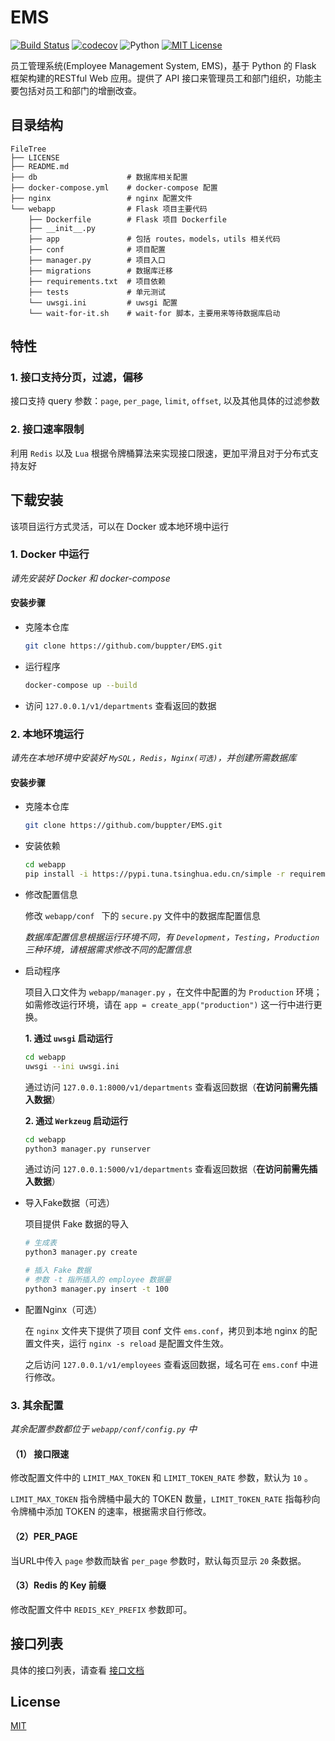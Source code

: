 # EMS
[![Build Status](https://www.travis-ci.org/buppter/EMS.svg?branch=master)](https://www.travis-ci.org/buppter/EMS)
[![codecov](https://codecov.io/gh/buppter/EMS/branch/master/graph/badge.svg)](https://codecov.io/gh/buppter/EMS)
![Python](https://img.shields.io/badge/Python-3.6-orange.svg)
[![MIT License][license-shield]][license-url]

员工管理系统(Employee Management System, EMS)，基于 Python 的 Flask 框架构建的RESTful Web 应用。提供了 API 接口来管理员工和部门组织，功能主要包括对员工和部门的增删改查。

## 目录结构

```
FileTree
├── LICENSE
├── README.md
├── db                    # 数据库相关配置
├── docker-compose.yml    # docker-compose 配置
├── nginx                 # nginx 配置文件
└── webapp                # Flask 项目主要代码
    ├── Dockerfile        # Flask 项目 Dockerfile 
    ├── __init__.py
    ├── app               # 包括 routes，models，utils 相关代码
    ├── conf              # 项目配置
    ├── manager.py        # 项目入口
    ├── migrations        # 数据库迁移
    ├── requirements.txt  # 项目依赖
    ├── tests             # 单元测试
    └── uwsgi.ini         # uwsgi 配置
    └── wait-for-it.sh    # wait-for 脚本，主要用来等待数据库启动

```

## 特性

### 1. 接口支持分页，过滤，偏移

接口支持 query 参数：`page`, `per_page`, `limit`, `offset`, 以及其他具体的过滤参数

### 2. 接口速率限制

利用 `Redis` 以及 `Lua` 根据令牌桶算法来实现接口限速，更加平滑且对于分布式支持友好

## 下载安装

该项目运行方式灵活，可以在 Docker 或本地环境中运行

### 1. Docker 中运行

*请先安装好 Docker 和 docker-compose*

#### 安装步骤

- 克隆本仓库

  ```bash
  git clone https://github.com/buppter/EMS.git
  ```

- 运行程序

  ```bash
  docker-compose up --build
  ```

- 访问 `127.0.0.1/v1/departments` 查看返回的数据

### 2. 本地环境运行

*请先在本地环境中安装好 `MySQL`，`Redis`，`Nginx(可选)`，并创建所需数据库*

#### 安装步骤

- 克隆本仓库

  ```bash
  git clone https://github.com/buppter/EMS.git
  ```

- 安装依赖

  ```bash
  cd webapp
  pip install -i https://pypi.tuna.tsinghua.edu.cn/simple -r requirements.txt
  ```

- 修改配置信息

   修改 `webapp/conf ` 下的 `secure.py` 文件中的数据库配置信息

  *数据库配置信息根据运行环境不同，有 `Development`，`Testing`，`Production` 三种环境，请根据需求修改不同的配置信息*

- 启动程序

  项目入口文件为 `webapp/manager.py` ，在文件中配置的为 `Production` 环境；如需修改运行环境，请在 `app = create_app("production")` 这一行中进行更换。

  **1. 通过 `uwsgi` 启动运行**

  ```bash
  cd webapp
  uwsgi --ini uwsgi.ini
  ```

  通过访问 `127.0.0.1:8000/v1/departments` 查看返回数据（**在访问前需先插入数据**）

  **2. 通过 `Werkzeug` 启动运行**

  ```bash
  cd webapp
  python3 manager.py runserver
  ```

  通过访问 `127.0.0.1:5000/v1/departments` 查看返回数据（**在访问前需先插入数据**）

- 导入Fake数据（可选）

  项目提供 Fake 数据的导入

  ```bash
  # 生成表
  python3 manager.py create
  
  # 插入 Fake 数据
  # 参数 -t 指所插入的 employee 数据量
  python3 manager.py insert -t 100
  ```

- 配置Nginx（可选）

  在 `nginx` 文件夹下提供了项目 conf 文件 `ems.conf`，拷贝到本地 nginx 的配置文件夹，运行 `nginx -s reload` 是配置文件生效。

  之后访问 `127.0.0.1/v1/employees` 查看返回数据，域名可在 `ems.conf` 中进行修改。

### 3. 其余配置

*其余配置参数都位于 `webapp/conf/config.py` 中*

#### （1） 接口限速

修改配置文件中的 `LIMIT_MAX_TOKEN` 和 `LIMIT_TOKEN_RATE` 参数，默认为 `10` 。

`LIMIT_MAX_TOKEN` 指令牌桶中最大的 TOKEN 数量，`LIMIT_TOKEN_RATE` 指每秒向令牌桶中添加 TOKEN 的速率，根据需求自行修改。

#### （2）PER_PAGE

当URL中传入 `page` 参数而缺省 `per_page` 参数时，默认每页显示 `20` 条数据。

#### （3）Redis 的 Key 前缀

修改配置文件中 `REDIS_KEY_PREFIX` 参数即可。

## 接口列表

具体的接口列表，请查看 [接口文档](https://github.com/buppter/EMS/blob/master/webapp/README.md)

## License

[MIT][license-url]



[license-shield]: https://img.shields.io/github/license/buppter/EMS.svg
[license-url]: https://github.com/buppter/EMS/blob/master/LICENSE

